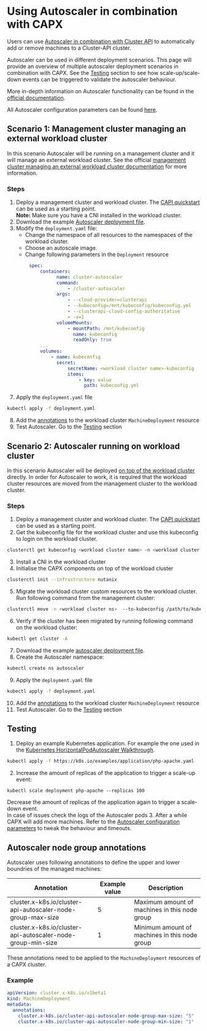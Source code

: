 # Using Autoscaler in combination with CAPX

Users can use [Autoscaler in combination with Cluster API](https://github.com/kubernetes/autoscaler/blob/master/cluster-autoscaler/cloudprovider/clusterapi/README.md) to automatically add or remove machines to a Cluster-API cluster. 

Autoscaler can be used in different deployment scenarios. This page will provide an overview of multiple autoscaler deployment scenarios in combination with CAPX.
See the [Testing](#testing) section to see how scale-up/scale-down events can be triggered to validate the autoscaler behaviour.

More in-depth information on Autoscaler functionality can be found in the [official documentation](https://github.com/kubernetes/autoscaler/blob/master/cluster-autoscaler/cloudprovider/clusterapi/README.md).

All Autoscaler configuration parameters can be found [here](https://github.com/kubernetes/autoscaler/blob/master/cluster-autoscaler/FAQ.md#what-are-the-parameters-to-ca).

## Scenario 1: Management cluster managing an external workload cluster
In this scenario Autoscaler will be running on a management cluster and it will manage an external workload cluster. See the official [management cluster managing an external workload cluster documentation](https://github.com/kubernetes/autoscaler/blob/master/cluster-autoscaler/cloudprovider/clusterapi/README.md#autoscaler-running-in-management-cluster-using-service-account-credentials-with-separate-workload-cluster) for more information.

### Steps
1. Deploy a management cluster and workload cluster. The [CAPI quickstart](https://cluster-api.sigs.k8s.io/user/quick-start.html) can be used as a starting point.<br>
**Note:** Make sure you have a CNI installed in the workload cluster.
4. Download the example [Autoscaler deployment file](https://github.com/kubernetes/autoscaler/blob/master/cluster-autoscaler/cloudprovider/clusterapi/examples/deployment.yaml).
5. Modify the `deployment.yaml` file:
    - Change the namespace of all resources to the namespaces of the workload cluster.
    - Choose an autoscale image.
    - Change following parameters in the `Deployment` resource
```YAML
        spec:
            containers:
                  name: cluster-autoscaler
                  command:
                      - /cluster-autoscaler
                  args:
                      - --cloud-provider=clusterapi
                      - --kubeconfig=/mnt/kubeconfig/kubeconfig.yml
                      - --clusterapi-cloud-config-authoritative
                      - -v=1
                  volumeMounts:
                      - mountPath: /mnt/kubeconfig
                        name: kubeconfig
                        readOnly: true
            ...
            volumes:
                - name: kubeconfig
                  secret:
                      secretName: <workload cluster name>-kubeconfig
                      items:
                          - key: value
                            path: kubeconfig.yml
```
7. Apply the `deployment.yaml` file
```bash
kubectl apply -f deployment.yaml
```
8. Add the [annotations](#autoscaler-node-group-annotations) to the workload cluster `MachineDeployment` resource
9. Test Autoscaler. Go to the [Testing](#testing) section

## Scenario 2: Autoscaler running on workload cluster
In this scenario Autoscaler will be deployed [on top of the workload cluster](https://github.com/kubernetes/autoscaler/blob/master/cluster-autoscaler/cloudprovider/clusterapi/README.md#autoscaler-running-in-a-joined-cluster-using-service-account-credentials) directly. In order for Autoscaler to work, it is required that the workload cluster resources are moved from the management cluster to the workload cluster.

### Steps
1. Deploy a management cluster and workload cluster. The [CAPI quickstart](https://cluster-api.sigs.k8s.io/user/quick-start.html) can be used as a starting point.
2. Get the kubeconfig file for the workload cluster and use this kubeconfig to login on the workload cluster. 
```bash
clusterctl get kubeconfig <workload cluster name> -n <workload cluster namespace > /path/to/kubeconfig
```
3. Install a CNI in the workload cluster
4. Initialise the CAPX components on top of the workload cluster
```bash
clusterctl init --infrastructure nutanix
```
5. Migrate the workload cluster custom resources to the workload cluster. Run following command from the management cluster:
```bash
clusterctl move -n <workload cluster ns>  --to-kubeconfig /path/to/kubeconfig
```
6. Verify if the cluster has been migrated by running following command on the workload cluster:
```bash
kubectl get cluster -A 
```
7. Download the example [autoscaler deployment file](https://github.com/kubernetes/autoscaler/blob/master/cluster-autoscaler/cloudprovider/clusterapi/examples/deployment.yaml).
8. Create the Autoscaler namespace:
```bash
kubectl create ns autoscaler
```
9. Apply the `deployment.yaml` file
```bash
kubectl apply -f deployment.yaml
```
10. Add the [annotations](#autoscaler-node-group-annotations) to the workload cluster `MachineDeployment` resource
11. Test Autoscaler. Go to the [Testing](#testing) section

## Testing

1. Deploy an example Kubernetes application. For example the one used in the [Kubernetes HorizontalPodAutoscaler Walkthrough](https://kubernetes.io/docs/tasks/run-application/horizontal-pod-autoscale-walkthrough/).
```bash
kubectl apply -f https://k8s.io/examples/application/php-apache.yaml 
```
2. Increase the amount of replicas of the application to trigger a scale-up event:
```
kubectl scale deployment php-apache --replicas 100
```
Decrease the amount of replicas of the application again to trigger a scale-down event.
   <br>In case of issues check the logs of the Autoscaler pods
3. After a while CAPX will add more machines. Refer to the [Autoscaler configuration parameters](https://github.com/kubernetes/autoscaler/blob/master/cluster-autoscaler/FAQ.md#what-are-the-parameters-to-ca) to tweak the behaviour and timeouts.

## Autoscaler node group annotations
Autoscaler uses following annotations to define the upper and lower boundries of the managed machines:

|Annotation                                                 |Example value|Description                                  |
|-----------------------------------------------------------|-------------|---------------------------------------------|
|cluster.x-k8s.io/cluster-api-autoscaler-node-group-max-size|5            |Maximum amount of machines in this node group|
|cluster.x-k8s.io/cluster-api-autoscaler-node-group-min-size|1            |Minimum amount of machines in this node group|

These annotations need to be applied to the `MachineDeployment` resources of a CAPX cluster. 

### Example
```YAML
apiVersion: cluster.x-k8s.io/v1beta1
kind: MachineDeployment
metadata:
  annotations:
    cluster.x-k8s.io/cluster-api-autoscaler-node-group-max-size: "5"
    cluster.x-k8s.io/cluster-api-autoscaler-node-group-min-size: "1"
```